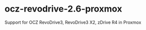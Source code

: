 ocz-revodrive-2.6-proxmox
=========================

Support for OCZ RevoDrive3, RevoDrive3 X2, zDrive R4 in Proxmox
